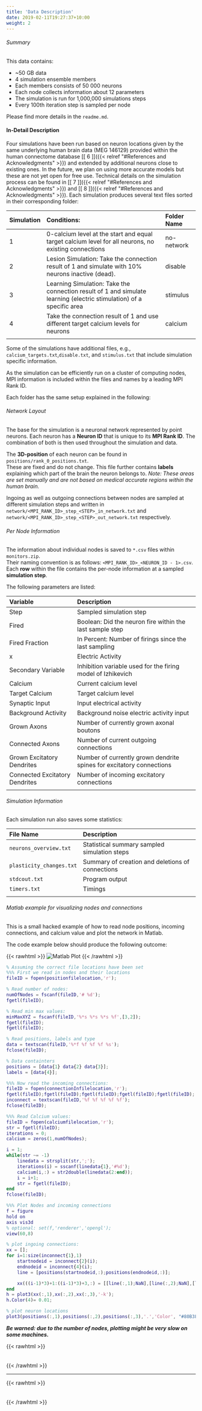 ```yaml
---
title: 'Data Description'
date: 2019-02-11T19:27:37+10:00
weight: 2
---
```


###### Summary
This data contains:
- ~50 GB data
- 4 simulation ensemble members
- Each members consists of 50 000 neurons
- Each node collects information about 12 parameters
- The simulation is run for 1,000,000 simulations steps
- Every 100th iteration step is sampled per node

Please find more details in the `readme.md`.

#### In-Detail Description

Four simulations have been run based on neuron locations given by the same underlying human brain data (MEG 146129) provided within the human connectome database [\[ 6 \]]({{< relref "#References and Acknowledgments" >}}) and extended by additional neurons close to existing ones. In the future, we plan on using more accurate models but these are not yet open for free use.
Technical details on the simulation process can be found in [\[ 7 \]]({{< relref "#References and Acknowledgments" >}}) and [\[ 8 \]]({{< relref "#References and Acknowledgments" >}}).
Each simulation produces several text files sorted in their corresponding folder:

| Simulation | Conditions: | Folder Name |
| :--   | :-- | :-- |
| 1 | 0-calcium level at the start and equal target calcium level for all neurons, no existing connections | no-network |
| 2 | Lesion Simulation: Take the connection result of 1 and simulate with 10% neurons inactive (dead). | disable |
| 3 | Learning Simulation: Take the connection result of 1 and simulate learning (electric stimulation) of a specific area | stimulus |
| 4 | Take the connection result of 1 and use different target calcium levels for neurons | calcium |
|   |   |

Some of the simulations have additional files, e.g., `calcium_targets.txt`,`disable.txt`, and `stimulus.txt` that include simulation specific information.  
  
As the simulation can be efficiently run on a cluster of computing nodes, MPI information is included within the files and names by a leading MPI Rank ID.

Each folder has the same setup explained in the following:

###### Network Layout
The base for the simulation is a neuronal network represented by point neurons.
Each neuron has a **Neuron ID** that is unique to its **MPI Rank ID**. 
The combination of both is then used throughout the simulation and data.

The **3D-position** of each neuron can be found in `positions/rank_0_positions.txt`.  
These are fixed and do not change.
This file further contains **labels** explaining which part of the brain the neuron belongs to.
*Note: These areas are set manually and are not based on medical accurate regions within the human brain.* 

Ingoing as well as outgoing connections between nodes are sampled at different simulation steps and written in `network/<MPI_RANK_ID>_step_<STEP>_in_network.txt` and `network/<MPI_RANK_ID>_step_<STEP>_out_network.txt` respectively.

###### Per Node Information
The information about individual nodes is saved to `*.csv` files within `monitors.zip`.  
Their naming convention is as follows: `<MPI_RANK_ID>_<NEURON_ID - 1>.csv`.  
Each **row** within the file contains the per-node information at a sampled **simulation step**.  

The following parameters are listed:

| Variable | Description |
| :--   | :-- |
| Step  | Sampled simulation step|
| Fired | Boolean: Did the neuron fire within the last sample step |
| Fired Fraction  | In Percent: Number of firings since the last sampling |
| x | Electric Activity |
| Secondary Variable  | Inhibition variable used for the firing model of Izhikevich |
| Calcium | Current calcium level|
| Target Calcium | Target calcium level|
| Synaptic Input  | Input electrical activity |
| Background Activity | Background noise electric activity input |
| Grown Axons | Number of currently grown axonal boutons |
| Connected Axons | Number of current outgoing connections |
| Grown Excitatory Dendrites  | Number of currently grown dendrite spines for excitatory connections |
| Connected Excitatory Dendrites  | Number of incoming excitatory connections |
|   |   |

###### Simulation Information

Each simulation run also saves some statistics:

| File Name | Description |
| :--   | :-- |
| `neurons_overview.txt`  | Statistical summary sampled simulation steps |
| `plasticity_changes.txt`  | Summary of creation and deletions of connections |
| `stdcout.txt`  | Program output |
| `timers.txt`  | Timings |
| | |


###### Matlab example for visualizing nodes and connections

This is a small hacked example of how to read node positions, incoming connections, and calcium value and plot the network in Matlab.

The code example below should produce the following outcome:

{{< rawhtml >}}
<img src="/brain_light.png" alt="Matlab Plot" class="matlab">
{{< /rawhtml >}}

```Matlab
% Assuming the correct file locations have been set
%%% First we read in nodes and their locations
fileID = fopen(positionfilelocation,'r');

% Read number of nodes:
numOfNodes = fscanf(fileID,'# %d');
fgetl(fileID);

% Read min max values:
minMaxXYZ = fscanf(fileID,'%*s %*s %*s %f',[3,2]);
fgetl(fileID);
fgetl(fileID);

% Read positions, labels and type
data = textscan(fileID,'%*f %f %f %f %s');
fclose(fileID);

% Data containters
positions = [data{1} data{2} data{3}];
labels = [data{4}];

%%% Now read the incoming connections:
fileID = fopen(connectionInfilelocation,'r');
fgetl(fileID);fgetl(fileID);fgetl(fileID);fgetl(fileID);fgetl(fileID);
inconnect = textscan(fileID,'%f %f %f %f %f');
fclose(fileID);

%%% Read Calcium values:
fileID = fopen(calciumfilelocation,'r');
str = fgetl(fileID);
iterations = 0;
calcium = zeros(1,numOfNodes);

i = 1;
while(str ~= -1)
    linedata = strsplit(str,';');
    iterations(i) = sscanf(linedata{1},'#%d');
    calcium(i,:) = str2double(linedata(2:end));
    i = i+1;
    str = fgetl(fileID);
end
fclose(fileID);

%%% Plot Nodes and incoming connections
f = figure
hold on
axis vis3d
% optional: set(f,'renderer','opengl');
view(60,8)

% plot ingoing connections:
xx = [];
for i=1:size(inconnect{1},1)
    startnodeid = inconnect{2}(i);
    endnodeid = inconnect{4}(i);
    line = [positions(startnodeid,:);positions(endnodeid,:)];

    xx(((i-1)*3)+1:((i-1)*3)+3,:) = [[line(:,1);NaN],[line(:,2);NaN],[line(:,3);NaN]];
end
h = plot3(xx(:,1),xx(:,2),xx(:,3),'-k');
h.Color(4)= 0.01;

% plot neuron locations
plot3(positions(:,1),positions(:,2),positions(:,3),'.','Color', "#80B3FF")
```
***Be warned: due to the number of nodes, plotting might be very slow on some machines.***

{{< rawhtml >}}
<div style="height:  20px"></div>
{{< /rawhtml >}} 

----------   

{{< rawhtml >}}
<div style="height:  20px"></div>
{{< /rawhtml >}}
